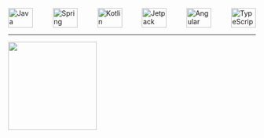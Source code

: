<div style="display: flex; justify-content: space-between;">
    <img src="https://cdn.jsdelivr.net/gh/devicons/devicon/icons/java/java-original.svg" alt="Java" width="50" height="40">
    <img src="https://cdn.jsdelivr.net/gh/devicons/devicon/icons/spring/spring-original.svg" alt="Spring" width="50" height="40">
    <img src="https://cdn.jsdelivr.net/gh/devicons/devicon/icons/kotlin/kotlin-original.svg" alt="Kotlin" width="50" height="40">
    <img src="https://cdn.jsdelivr.net/gh/devicons/devicon/icons/android/android-original-wordmark.svg" alt="Jetpack Compose" width="50" height="40">
    <img src="https://cdn.jsdelivr.net/gh/devicons/devicon/icons/angularjs/angularjs-original.svg" alt="Angular" width="50" height="40">
    <img src="https://cdn.jsdelivr.net/gh/devicons/devicon/icons/typescript/typescript-original.svg" alt="TypeScript" width="50" height="40">
</div>

<hr>
<div>
<a href="https://github.com/gabrielmelo21">
<img loading="lazy" height="180em" src="https://github-readme-stats.vercel.app/api/top-langs/?username=gabrielmelo21&layout=compact&langs_count=7&theme=dracula"/>
</div>
